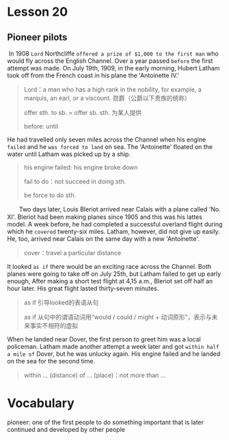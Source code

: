 # Lesson 20 

## Pioneer pilots

​	In 1908 `Lord` Northcliffe `offered a prize of $1,000 to the first man` who would fly across the English Channel. Over a year passed `before` the first attempt was made. On July 19th, 1909, in the early morning, Hubert Latham took off from the French coast in his plane the 'Antoinette IV.' 

> Lord：a man who has a high rank in the nobility, for example, a marquis, an earl, or a viscount. 勋爵（公爵以下贵族的统称）
>
> offer sth. to sb. = offer sb. sth. 为某人提供
>
> before: until

He had travelled only seven miles across the Channel when his engine `failed` and he `was forced to land` on sea. The 'Antoinette' floated on the water until Latham was picked up by a ship.

> his engine failed: his engine broke down
>
> fail to do：not succeed in doing sth.
>
> be force to do sth.

　　Two days later, Louis Bleriot arrived near Calais with a plane called 'No. XI'. Bleriot had been making planes since 1905 and this was his lattes model. A week before, he had completed a successful overland flight during which he `covered` twenty-six miles. Latham, however, did not give up easily. He, too, arrived near Calais on the same day with a new 'Antoinette'. 

> cover：travel a particular distance

It looked `as if` there would be an exciting race across the Channel. Both planes were going to take off on July 25th, but Latham failed to get up early enough, After making a short test flight at 4,15 a.m., Bleriot set off half an hour later. His great flight lasted thirty-seven minutes. 

> as if 引导looked的表语从句
>
> as if 从句中的谓语动词用“would / could / might + 动词原形”，表示与未来事实不相符的虚拟

When he landed near Dover, the first person to greet him was a local policeman. Latham made another attempt a week later and got `within half a mile of` Dover, but he was unlucky again. His engine failed and he landed on the sea for the second time.

> within ... (distance) of ... (place)：not more than … 

# Vocabulary

pioneer: one of the first people to do something important that is later continued and developed by other people
